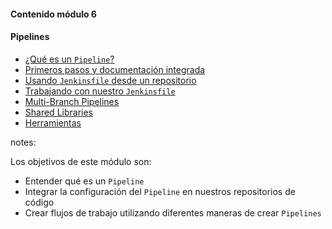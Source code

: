 #### Contenido módulo 6

#### Pipelines

* [¿Qué es un `Pipeline`?](#what_is_a_pipeline)
* [Primeros pasos y documentación integrada](#getting_started)
* [Usando `Jenkinsfile` desde un repositorio](#jenkinsfile_in_scm)
* [Trabajando con nuestro `Jenkinsfile`](#working_with_your_jenkinsfile)
* [Multi-Branch Pipelines](#multibranch_pipelines)
* [Shared Libraries](#shared_libraries)
* [Herramientas](#development_tools)

notes:

Los objetivos de este módulo son:

* Entender qué es un `Pipeline`
* Integrar la configuración del `Pipeline` en nuestros repositorios de código 
* Crear flujos de trabajo utilizando diferentes maneras de crear `Pipelines`
